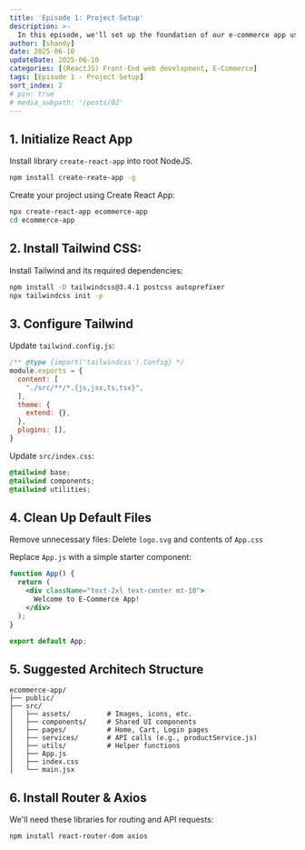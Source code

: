 ```yaml
---
title: 'Episode 1: Project Setup'
description: >-
  In this episode, we'll set up the foundation of our e-commerce app using React and Tailwind CSS.
author: [shandy]
date: 2025-06-10
updateDate: 2025-06-10
categories: [(ReactJS) Front-End web development, E-Commerce]
tags: [Episode 1 - Project Setup]
sort_index: 2
# pin: true
# media_subpath: '/posts/02'
---
```


## 1. Initialize React App

Install library `create-react-app` into root NodeJS.
``` bash
npm install create-reate-app -g
```
Create your project using Create React App:
```bash
npx create-react-app ecommerce-app
cd ecommerce-app
```

## 2. Install Tailwind CSS:
Install Tailwind and its required dependencies:

```bash
npm install -D tailwindcss@3.4.1 postcss autoprefixer
npx tailwindcss init -p
```

## 3. Configure Tailwind
Update `tailwind.config.js`:

```js
/** @type {import('tailwindcss').Config} */
module.exports = {
  content: [
    "./src/**/*.{js,jsx,ts,tsx}",
  ],
  theme: {
    extend: {},
  },
  plugins: [],
}
```

Update `src/index.css`:
```css
@tailwind base;
@tailwind components;
@tailwind utilities;
```

## 4. Clean Up Default Files
Remove unnecessary files: Delete `logo.svg` and contents of `App.css`

Replace `App.js` with a simple starter component:
```jsx
function App() {
  return (
    <div className="text-2xl text-center mt-10">
      Welcome to E-Commerce App!
    </div>
  );
}

export default App;
```

## 5. Suggested Architech Structure
```uml
ecommerce-app/
├── public/
├── src/
│   ├── assets/         # Images, icons, etc.
│   ├── components/     # Shared UI components
│   ├── pages/          # Home, Cart, Login pages
│   ├── services/       # API calls (e.g., productService.js)
│   ├── utils/          # Helper functions
│   ├── App.js
│   ├── index.css
│   └── main.jsx
```

## 6. Install Router & Axios
We'll need these libraries for routing and API requests:

```bash
npm install react-router-dom axios
```
